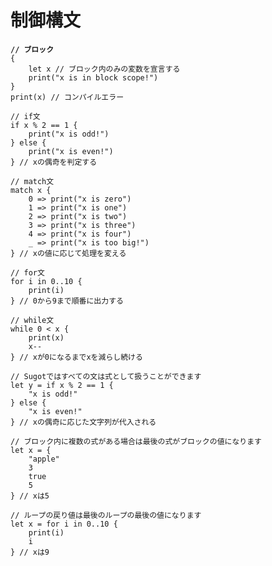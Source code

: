 # 制御構文

<pre><code><strong>// ブロック
</strong>{
    let x // ブロック内のみの変数を宣言する
    print("x is in block scope!")
}
print(x) // コンパイルエラー

// if文
if x % 2 == 1 {
    print("x is odd!")
} else {
    print("x is even!")
} // xの偶奇を判定する

// match文
match x {
    0 => print("x is zero")
    1 => print("x is one")
    2 => print("x is two")
    3 => print("x is three")
    4 => print("x is four")
    _ => print("x is too big!")
} // xの値に応じて処理を変える

// for文
for i in 0..10 {
    print(i)
} // 0から9まで順番に出力する

// while文
while 0 &#x3C; x {
    print(x)
    x--
} // xが0になるまでxを減らし続ける

// Sugotではすべての文は式として扱うことができます
let y = if x % 2 == 1 {
    "x is odd!"
} else {
    "x is even!"
} // xの偶奇に応じた文字列が代入される

// ブロック内に複数の式がある場合は最後の式がブロックの値になります
let x = {
    "apple"
    3
    true
    5
} // xは5

// ループの戻り値は最後のループの最後の値になります
let x = for i in 0..10 {
    print(i)
    i
} // xは9
</code></pre>
